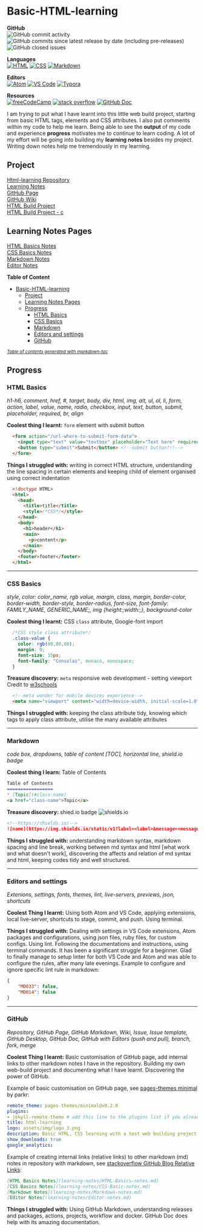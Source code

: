 # Basic-HTML-learning

**GitHub**  
![GitHub commit activity](https://img.shields.io/github/commit-activity/m/mcjoules/html-learning?color=brightgreen&logo=Github)
![GitHub commits since latest release by date (including pre-releases)](https://img.shields.io/github/commits-since/mcjoules/html-learning/v1.0.0?color=brightgreen&include_prereleases&logo=Github)
![GitHub closed issues](https://img.shields.io/github/issues-closed/mcjoules/html-learning?logo=GitHub&color=brightgreen)  

**Languages**  
<a href="https://html.spec.whatwg.org/" target="_blank"><img alt="HTML" src="https://img.shields.io/static/v1?label=HTML&message=build&color=green&logo=HTML5"></a>
<a href="https://www.w3.org/Style/CSS/Overview.en.html" target="_blank"><img alt="CSS" src="https://img.shields.io/static/v1?label=CSS&message=build&color=green&logo=CSS3"></a>
<a href="https://daringfireball.net/projects/markdown/" target="_blank"><img alt="Markdown" src="https://img.shields.io/static/v1?label=Markdown&message=build&color=green&logo=Markdown"></a>  

**Editors**  
<a href="https://atom.io/" target="_blank"><img alt="Atom" src="https://img.shields.io/static/v1?label=Atom&message=editor&color=teal&logo=Atom"></a>
<a href="https://code.visualstudio.com/" target="_blank"><img alt="VS Code" src="https://img.shields.io/static/v1?label=VS%20Code&message=editor&color=teal&logo=Visual%20Studio%20Code"></a>
<a href="https://typora.io/" target="_blank"><img alt="Typora" src="https://img.shields.io/static/v1?label=Typora&message=editor&color=teal&logo="></a>

**Resources**  
<a href="https://www.freecodecamp.org/" target="_blank"><img alt="freeCodeCamp" src="https://img.shields.io/static/v1?label=freeCodeCamp&message=resource&color=yellow&logo=freeCodeCamp"></a>
<a href="https://stackoverflow.com/" target="_blank"><img alt="stack overflow" src="https://img.shields.io/static/v1?label=StackOverflow&message=resource&color=yellow&logo=StackOverflow"></a>
<a href="https://docs.github.com/en" target="_blank"><img alt="GitHub Doc" src="https://img.shields.io/static/v1?label=GitHub%20Doc&message=resources&color=yellow&logo=GitHub&link=https://docs.github.com/en&link=%27#"></a>  

I am trying to put what I have learnt into this little web build project, starting from basic HTML tags, elements and CSS attributes. I also put comments within my code to help me learn. Being able to see the **output** of my code and experience **progress** motivates me to continue to learn coding. A lot of my effort will be going into building my **learning notes** besides my project. Writing down notes help me tremendously in my learning.  

## Project

[Html-learning Repository](https://github.com/mcjoules/html-learning)  
[Learning Notes](https://github.com/mcjoules/html-learning/tree/main/learning-notes)  
[GitHub Page](https://mcjoules.github.io/html-learning)  
[GitHub Wiki](https://github.com/mcjoules/html-learning/wiki)  
[HTML Build Project](https://mcjoules.github.io/html-learning/web-build-project/htmlbasic.html)  
[HTML Build Project - c](https://mcjoules.github.io/html-learning/web-build-project/htmlbasic-c)  

## Learning Notes Pages

[HTML Basics Notes](learning-notes/HTML-Basics-notes.md)  
[CSS Basics Notes](learning-notes/CSS-Basic-notes.md)  
[Markdown Notes](learning-notes/Markdown-notes.md)  
[Editor Notes](learning-notes/Editor-notes.md)  

**Table of Content**

- [Basic-HTML-learning](#basic-html-learning)
  - [Project](#project)
  - [Learning Notes Pages](#learning-notes-pages)
  - [Progress](#progress)
    - [HTML Basics](#html-basics)
    - [CSS Basics](#css-basics)
    - [Markdown](#markdown)
    - [Editors and settings](#editors-and-settings)
    - [GitHub](#github)

<small><i><a href='http://ecotrust-canada.github.io/markdown-toc/'>Table of contents generated with markdown-toc</a></i></small>

## Progress

### HTML Basics

_h1-h6, comment, href, #, target, body, div, html, img, alt, ul, ol, li, form, action, label, value, name, radio, checkbox, input, text, button, submit, placeholder, required, br, align_
<br/>

**Coolest thing I learnt:** `form` element with submit button

```html
  <form action="/url-where-to-submit-form-data">
    <input type="text" value="textbox" placeholder="Text here" required> <!--required attribute, required before submit-->
    <button type="submit">Submit</button> <!--submit button!!!-->
  </form>
```

**Things I struggled with:** writing in correct HTML structure, understanding the line spacing in certain elements and keeping child of element organised using correct indentation

```html
  <!doctype HTML>
  <html>
    <head>
      <title>title</title>
      <style>/*CSS*/</style>
    </head>
    <body>
      <h1>header</h1>
      <main>
        <p>content</p>
      </main>
    </body>
    <footer>footer</footer>
  </html>
```

---

### CSS Basics

_style, color: color_name, rgb value, margin, class, margin, border-color, border-width, border-style, border-radius, font-size, font-family: FAMILY_NAME, GENERIC_NAME;, img {height:;width:;}, background-color_
<br/>

**Coolest thing I learnt:** CSS `class` attribute, Google-font import

```css
  /*CSS style class attribute*/
  .class-value {
    color: rgb(80,80,80);
    margin: 0;
    font-size: 15px;
    font-family: "Consolas", monaco, monospace;
  }
```

**Treasure discovery:** `meta` responsive web development - setting viewport <br>
Credit to [w3schools](https://www.w3schools.com/css/css_rwd_viewport.asp)  

```html
  <!--meta wonder for mobile devices experience-->
  <meta name="viewport" content="width=device-width, initial-scale=1.0">
```

**Things I struggled with:** keeping the class attribute tidy, knowing which tags to apply class attribute, utilise the many available attributes

---

### Markdown

_code box, dropdowns, table of content [TOC], horizontal line, shield.io badge_
<br/>

**Coolest thing I learn:** Table of Contents

```markdown
Table of Contents
=================
* [Topic](#class-name)
<a href="class-name">Topic</a>
```

**Treasure discovery:** shied.io badge ![shields.io](https://img.shields.io/static/v1?label=shields.io&message=badge&color=%3Cbrightgreen%3E&logo=Shields.io)

```markdown
<!--https://shields.io/-->
![name](https://img.shields.io/static/v1?label=<label>&message=<message>&color=<color>&logo=<name>)
```

**Things I struggled with:** understanding markdown syntax, markdown spacing and line break, working between md syntax and html [what work and what doesn't work], discovering the affects and relation of md syntax and html, keeping codes tidy and well structured.

---

### Editors and settings

*Extenions, settings, fonts, themes, lint, live-servers, previews, json, shortcuts*  

**Coolest Thing I learnt:** Using both Atom and VS Code, applying extensions, local live-server, shortcuts to stage, commit, and push. Using terminal.  

**Things I struggled with:** Dealing with settings in VS Code extensions, Atom packages and configurations, using json files, ruby files, for custom configs. Using lint. Following the documentations and instructions, using terminal commands. It has been a significant struggle for a beginner. Glad to finally manage to setup linter for both VS Code and Atom and was able to configure the rules, after many late evenings. Example to configure and ignore specific lint rule in markdown:  

```json
{
    "MD033": false,
    "MD014": false
}
```

---

### GitHub

*Repository, GitHub Page, GitHub Markdown, Wiki, Issue, Issue template, GitHub Desktop, GitHub Doc, GitHub with Editors (push and pull), branch, fork, merge*

**Coolest Thing I learnt:** Basic customisation of GitHub page, add internal links to other markdown notes I have in the repository. Building my own web-build project and documenting what I have learnt. Discovering the power of GitHub.  

Example of basic customisation on GitHub page, see [pages-themes minimal](https://github.com/pages-themes/minimal) by parkr:

```yml
remote_theme: pages-themes/minimal@v0.2.0
plugins:
- jekyll-remote-theme # add this line to the plugins list if you already have one
title: html-learning
logo: assets/img/logo_3.png
description: Basic HTML, CSS learning with a test web building project to implement what I learnt.
show_downloads: true
google_analytics:
```

Example of creating internal links (relative links) to other markdown (md) notes in repository with markdown, see [stackoverflow GitHub Blog Relative Links](https://stackoverflow.com/questions/7653483/github-relative-link-in-markdown-file/7658676#7658676):

```markdown
[HTML Basics Notes](learning-notes/HTML-Basics-notes.md)  
[CSS Basics Notes](learning-notes/CSS-Basic-notes.md)  
[Markdown Notes](learning-notes/Markdown-notes.md)  
[Editor Notes](learning-notes/Editor-notes.md)  
```

**Things I struggled with:** Using GitHub Markdown, understanding releases and packages, actions, projects, workflow and docker. GitHub Doc does help with its amazing documentation.  
